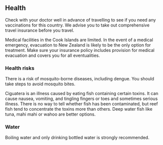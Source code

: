## Health

Check with your doctor well in advance of travelling to see if you need any vaccinations for this country. We advise you to take out comprehensive travel insurance before you travel.

Medical facilities in the Cook Islands are limited. In the event of a medical emergency, evacuation to New Zealand is likely to be the only option for treatment. Make sure your insurance policy includes provision for medical evacuation and covers you for all eventualities.

### **Health risks**

There is a risk of mosquito-borne diseases, including dengue. You should take steps to avoid mosquito bites.

Ciguatera is an illness caused by eating fish containing certain toxins. It can cause nausea, vomiting, and tingling fingers or toes and sometimes serious illness. There is no way to tell whether fish has been contaminated, but reef fish tend to concentrate the toxins more than others. Deep water fish like tuna, mahi mahi or wahoo are better options.

### **Water**

Boiling water and only drinking bottled water is strongly recommended.